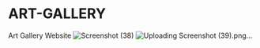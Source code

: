 # ART-GALLERY
Art Gallery Website
![Screenshot (38)](https://github.com/SanskrutiDev/ART-GALLERY/assets/119875384/061058cc-5898-442d-8698-a8a309ee1233)
![Uploading Screenshot (39).png…]()
